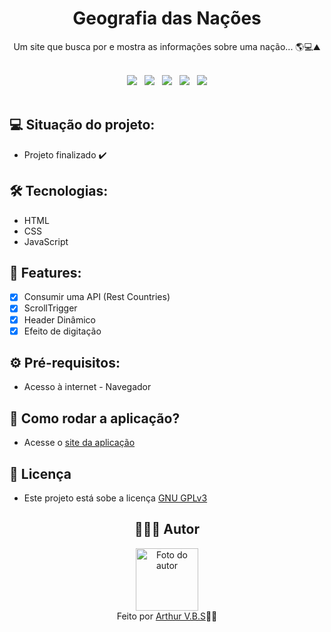 <h1 align="center">Geografia das Nações</h1>
<p align="center">Um site que busca por e mostra as informações sobre uma nação... 🌎💻⛰️</p>

<br>
<div align="center">
  <img src="https://img.shields.io/badge/License-GNU%20GPLv3-000?style=social&logo=json&logoColor=469BD2">
  &nbsp;
  <img src="https://img.shields.io/badge/GitHub-000?style=social&logo=github&logoColor=469BD2">
  &nbsp;
  <img src="https://img.shields.io/badge/HTML-000?style=social&logo=html5&logoColor=469BD2">
  &nbsp;
  <img src="https://img.shields.io/badge/CSS-000?style=social&logo=css3&logoColor=469BD2">
  &nbsp;
  <img src="https://img.shields.io/badge/JavaScript-000?style=social&logo=javascript&logoColor=469BD2">
</div>
<br>

## 💻 Situação do projeto:

- Projeto finalizado ✔️

## 🛠 Tecnologias:

- HTML
- CSS
- JavaScript

## 📝 Features:

- [x] Consumir uma API (Rest Countries)
- [x] ScrollTrigger
- [x] Header Dinâmico
- [x] Efeito de digitação

## ⚙️ Pré-requisitos:

- Acesso à internet - Navegador

## 🚀 Como rodar a aplicação?

- Acesse o [site da aplicação](https://arthurvbs.github.io/GeographyOfNations/)

## 📝 Licença

- Este projeto está sobe a licença [GNU GPLv3](https://github.com/ArthurVBS/GeographyOfNations/blob/main/LICENSE)

<h2 align="center">👨🏽‍💻 Autor</h2>
<div align="center">
  <img width="100px;" src="https://avatars.githubusercontent.com/u/84406367?v=4" alt="Foto do autor"/>
  <br><span>Feito por <a href="https://github.com/ArthurVBS" target="_blank" rel="external">Arthur V.B.S</a>✌🏽</span>
</div>
